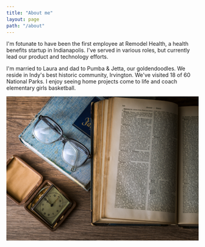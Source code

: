 ```yaml
---
title: "About me"
layout: page
path: "/about"
---
```


I'm fotunate to have been the first employee at Remodel Health, a health benefits startup in Indianapolis. I've served in various roles, but currently lead our product and technology efforts.

I'm married to Laura and dad to Pumba & Jetta, our goldendoodles. We reside in Indy's best historic community, Irvington. We've visited 18 of 60 National Parks. I enjoy seeing home projects come to life and coach elementary girls basketball.

![I'm married to Laura and dad to Pumba & Jetta, our goldendoodles. We reside in Indy's best historic community, Irvington. We've visited 18 of 60 National Parks. I enjoy seeing home projects come to life and coach elementary girls basketball.](./1.jpg)